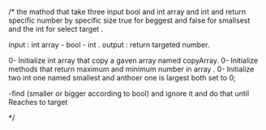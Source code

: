  /*
the mathod that take three input bool and int array and int and return specific number by specific size 
true for beggest and false for smallsest and the int for select target .

input : int array - bool - int .
output : return targeted number.

0- Initialize int array that copy a gaven array named copyArray.
0- Initialize methods that return maximum and minimum number in array .
0- Initialize two int one named smallest and anthoer one is  largest both set to 0;

-find (smaller or bigger according to bool) and ignore it and do that until Reaches to target


 */